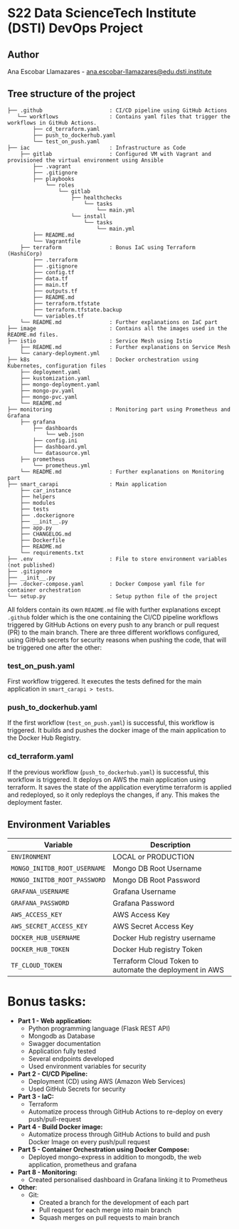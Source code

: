 # S22 Data ScienceTech Institute (DSTI) DevOps Project


## Author

Ana Escobar Llamazares - [ana.escobar-llamazares@edu.dsti.institute](mailto:ana.escobar-llamazares@edu.dsti.institute)


## Tree structure of the project
    ├── .github                     : CI/CD pipeline using GitHub Actions
       └── workflows                : Contains yaml files that trigger the workflows in GitHub Actions.
            ├── cd_terraform.yaml 
            ├── push_to_dockerhub.yaml 
            └── test_on_push.yaml 
    ├── iac                         : Infrastructure as Code
        ├── gitlab                  : Configured VM with Vagrant and provisioned the virtual environment using Ansible
            ├── .vagrant
            ├── .gitignore
            ├── playbooks
                └── roles
                    └── gitlab
                        ├── healthchecks
                            └── tasks
                                └── main.yml 
                        └── install 
                            └── tasks
                                └── main.yml 
            ├── README.md
            └── Vagrantfile 
        ├── terraform               : Bonus IaC using Terraform (HashiCorp)
            ├── .terraform
            ├── .gitignore
            ├── config.tf
            ├── data.tf
            ├── main.tf
            ├── outputs.tf
            ├── README.md
            ├── terraform.tfstate
            ├── terraform.tfstate.backup
            └── variables.tf 
        └── README.md               : Further explanations on IaC part
    ├── image                       : Contains all the images used in the README.md files.
    ├── istio                       : Service Mesh using Istio
        ├── README.md               : Further explanations on Service Mesh
        └── canary-deployment.yml 
    ├── k8s                         : Docker orchestration using Kubernetes, configuration files
        ├── deployment.yaml
        ├── kustomization.yaml
        ├── mongo-deployment.yaml
        ├── mongo-pv.yaml
        ├── mongo-pvc.yaml 
        └── README.md
    ├── monitoring                  : Monitoring part using Prometheus and Grafana
        ├── grafana
            ├── dashboards
                └── web.json
            ├── config.ini
            ├── dashboard.yml
            └── datasource.yml
        ├── prometheus
            └── prometheus.yml
        └── README.md               : Further explanations on Monitoring part
    ├── smart_carapi                : Main application
        ├── car_instance
        ├── helpers
        ├── modules
        ├── tests
        ├── .dockerignore
        ├── __init__.py
        ├── app.py
        ├── CHANGELOG.md
        ├── Dockerfile
        ├── README.md
        └── requirements.txt 
    ├── .env                        : File to store environment variables (not published)
    ├── .gitignore      
    ├── __init__.py
    ├── .docker-compose.yaml        : Docker Compose yaml file for container orchestration
    └── setup.py                    : Setup python file of the project

All folders contain its own `README.md` file with further explanations except `.github` folder which is the one 
containing the CI/CD pipeline workflows triggered by GitHub Actions on every push to any branch or pull request (PR) to 
the main branch. There are three different workflows configured, using GitHub secrets for security reasons when pushing 
the code, that will be triggered one after the other:


### test_on_push.yaml

First workflow triggered. It executes the tests defined for the main application in `smart_carapi > tests`.


### push_to_dockerhub.yaml

If the first workflow (`test_on_push.yaml`) is successful, this workflow is triggered. It builds and pushes the docker 
image of the main application to the Docker Hub Registry.


### cd_terraform.yaml

If the previous workflow (`push_to_dockerhub.yaml`) is successful, this workflow is triggered. It deploys on AWS the 
main application using terraform. It saves the state of the application everytime terraform is applied and redeployed, 
so it only redeploys the changes, if any. This makes the deployment faster.


## Environment Variables

| Variable                     | Description                                             |
|------------------------------|---------------------------------------------------------|
| `ENVIRONMENT`                | LOCAL or PRODUCTION                                     |
| `MONGO_INITDB_ROOT_USERNAME` | Mongo DB Root Username                                  |
| `MONGO_INITDB_ROOT_PASSWORD` | Mongo DB Root Password                                  |
| `GRAFANA_USERNAME`           | Grafana Username                                        |
| `GRAFANA_PASSWORD`           | Grafana Password                                        |
| `AWS_ACCESS_KEY`             | AWS Access Key                                          |
| `AWS_SECRET_ACCESS_KEY`      | AWS Secret Access Key                                   |
| `DOCKER_HUB_USERNAME`        | Docker Hub registry username                            |
| `DOCKER_HUB_TOKEN`           | Docker Hub registry Token                               |
| `TF_CLOUD_TOKEN`             | Terraform Cloud Token to automate the deployment in AWS |


# Bonus tasks:

- **Part 1 - Web application:**
  - Python programming language (Flask REST API)
  - Mongodb as Database
  - Swagger documentation
  - Application fully tested
  - Several endpoints developed
  - Used environment variables for security
- **Part 2 - CI/CD Pipeline:**
  - Deployment (CD) using AWS (Amazon Web Services)
  - Used GitHub Secrets for security
- **Part 3 - IaC:**
  - Terraform
  - Automatize process through GitHub Actions to re-deploy on every push/pull-request
- **Part 4 - Build Docker image:**
  - Automatize process through GitHub Actions to build and push Docker Image on every push/pull request
- **Part 5 - Container Orchestration using Docker Compose:**
  - Deployed mongo-express in addition to mongodb, the web application, prometheus and grafana
- **Part 8 - Monitoring:**
  - Created personalised dashboard in Grafana linking it to Prometheus
- **Other**:
  - Git:
    - Created a branch for the development of each part
    - Pull request for each merge into main branch
    - Squash merges on pull requests to main branch
